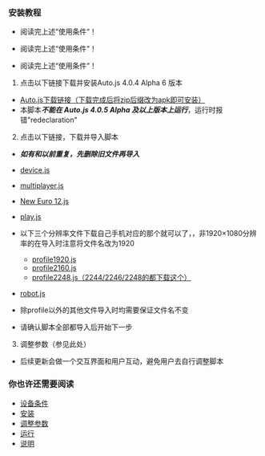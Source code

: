### 安装教程

* 阅读完上述“使用条件“！ 

* 阅读完上述“使用条件“！

* 阅读完上述“使用条件“！

1. 点击以下链接下载并安装Auto.js 4.0.4 Alpha 6 版本

  - <a href="https://github.com/Dr-Omega9834/Asphalt9/files/3417174/Auto.js.zip">Auto.js下载链接（下载完成后将zip后缀改为apk即可安装）</a>
  - 本脚本***不能在 Auto.js 4.0.5 Alpha 及以上版本上运行***，运行时报错"redeclaration"

2. 点击以下链接，下载并导入脚本
  
  - ***如有和以前重复，先删除旧文件再导入***

  - <a href="https://github.com/Dr-Omega9834/Asphalt9/releases/download/1.2/device.js">device.js</a>
  - <a href="https://github.com/Dr-Omega9834/Asphalt9/releases/download/1.2/multiplayer.js">multiplayer.js</a>
  - <a href="https://github.com/Dr-Omega9834/Asphalt9/releases/download/1.2/New.Euro.12.js">New Euro 12.js</a>
  - <a href="https://github.com/Dr-Omega9834/Asphalt9/releases/download/1.2/play.js">play.js</a>
  - 以下三个分辨率文件下载自己手机对应的那个就可以了，，非1920×1080分辨率的在导入时注意将文件名改为1920
    - <a href="https://github.com/Dr-Omega9834/Asphalt9/releases/download/1.2/profile1920.js">profile1920.js</a>
    - <a href="https://github.com/Dr-Omega9834/Asphalt9/releases/download/1.2/profile2160.js">profile2160.js</a>
    - <a href="https://github.com/Dr-Omega9834/Asphalt9/releases/download/1.2/profile2248.js">profile2248.js（2244/2246/2248的都下载这个）</a>
  - <a href="https://github.com/Dr-Omega9834/Asphalt9/releases/download/1.2/robot.js">robot.js</a>
  - 除profile以外的其他文件导入时均需要保证文件名不变
  - 请确认脚本全部都导入后开始下一步

3. 调整参数（参见此处）

  - 后续更新会做一个交互界面和用户互动，避免用户去自行调整脚本



### 你也许还需要阅读

* <a href="requirement.md">设备条件</a>
* <a href="installation.md">安装</a>
* <a href="adjustment.md">调整参数</a>
* <a href="run.md">运行</a>
* <a href="description.md">说明</a>